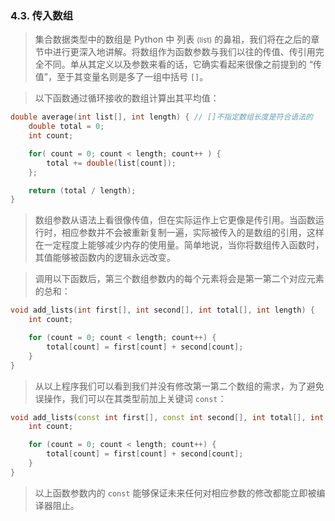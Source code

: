 
### 4.3. 传入数组
> 集合数据类型中的数组是 Python 中 列表 <small>(list)</small> 的鼻祖，我们将在之后的章节中进行更深入地讲解。将数组作为函数参数与我们以往的传值、传引用完全不同。单从其定义以及参数来看的话，它确实看起来很像之前提到的 “传值”，至于其变量名则是多了一组中括号 `[]`。

> 以下函数通过循环接收的数组计算出其平均值：
```cpp
double average(int list[], int length) { // []不指定数组长度是符合语法的
    double total = 0;
    int count;

    for( count = 0; count < length; count++ ) {
        total += double(list[count]);
    };

    return (total / length);
}
```

> 数组参数从语法上看很像传值，但在实际运作上它更像是传引用。当函数运行时，相应参数并不会被重新复制一遍，实际被传入的是数组的引用，这样在一定程度上能够减少内存的使用量。简单地说，当你将数组传入函数时，其值能够被函数内的逻辑永远改变。

> 调用以下函数后，第三个数组参数内的每个元素将会是第一第二个对应元素的总和：
```cpp
void add_lists(int first[], int second[], int total[], int length) {
    int count;

    for (count = 0; count < length; count++) {
        total[count] = first[count] + second[count];
    }
}
```

> 从以上程序我们可以看到我们并没有修改第一第二个数组的需求，为了避免误操作，我们可以在其类型前加上关键词 `const`：
```cpp
void add_lists(const int first[], const int second[], int total[], int length) {
    int count;

    for (count = 0; count < length; count++) {
        total[count] = first[count] + second[count];
    }
}
```

> 以上函数参数内的 `const` 能够保证未来任何对相应参数的修改都能立即被编译器阻止。
